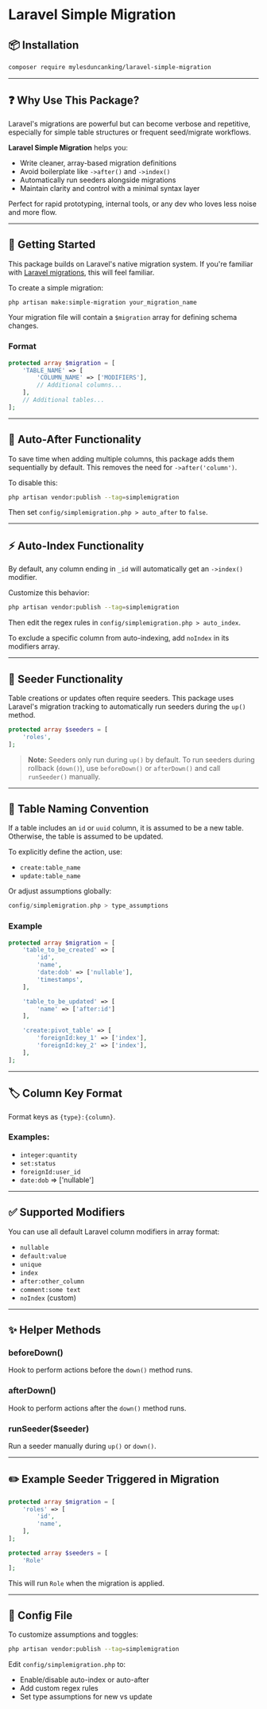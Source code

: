 # Laravel Simple Migration

## 📦 Installation

```bash
composer require mylesduncanking/laravel-simple-migration
```

---

## ❓ Why Use This Package?

Laravel's migrations are powerful but can become verbose and repetitive, especially for simple table structures or frequent seed/migrate workflows.

**Laravel Simple Migration** helps you:

- Write cleaner, array-based migration definitions
- Avoid boilerplate like `->after()` and `->index()`
- Automatically run seeders alongside migrations
- Maintain clarity and control with a minimal syntax layer

Perfect for rapid prototyping, internal tools, or any dev who loves less noise and more flow.

---

## 🚀 Getting Started

This package builds on Laravel's native migration system. If you're familiar with [Laravel migrations](https://laravel.com/docs/9.x/migrations), this will feel familiar.

To create a simple migration:

```bash
php artisan make:simple-migration your_migration_name
```

Your migration file will contain a `$migration` array for defining schema changes.

### Format

```php
protected array $migration = [
    'TABLE_NAME' => [
        'COLUMN_NAME' => ['MODIFIERS'],
        // Additional columns...
    ],
    // Additional tables...
];
```

---

## 🔁 Auto-After Functionality

To save time when adding multiple columns, this package adds them sequentially by default. This removes the need for `->after('column')`.

To disable this:

```bash
php artisan vendor:publish --tag=simplemigration
```

Then set `config/simplemigration.php > auto_after` to `false`.

---

## ⚡ Auto-Index Functionality

By default, any column ending in `_id` will automatically get an `->index()` modifier.

Customize this behavior:

```bash
php artisan vendor:publish --tag=simplemigration
```

Then edit the regex rules in `config/simplemigration.php > auto_index`.

To exclude a specific column from auto-indexing, add `noIndex` in its modifiers array.

---

## 🌱 Seeder Functionality

Table creations or updates often require seeders. This package uses Laravel's migration tracking to automatically run seeders during the `up()` method.

```php
protected array $seeders = [
    'roles',
];
```

> **Note:** Seeders only run during `up()` by default.
> To run seeders during rollback (`down()`), use `beforeDown()` or `afterDown()` and call `runSeeder()` manually.

---

## 📘 Table Naming Convention

If a table includes an `id` or `uuid` column, it is assumed to be a new table. Otherwise, the table is assumed to be updated.

To explicitly define the action, use:

- `create:table_name`
- `update:table_name`

Or adjust assumptions globally:

```php
config/simplemigration.php > type_assumptions
```

### Example

```php
protected array $migration = [
    'table_to_be_created' => [
        'id',
        'name',
        'date:dob' => ['nullable'],
        'timestamps',
    ],

    'table_to_be_updated' => [
        'name' => ['after:id']
    ],

    'create:pivot_table' => [
        'foreignId:key_1' => ['index'],
        'foreignId:key_2' => ['index'],
    ],
];
```

---

## 🏷️ Column Key Format

Format keys as `{type}:{column}`.

### Examples:

- `integer:quantity`
- `set:status`
- `foreignId:user_id`
- `date:dob` => ['nullable']

---

## ✅ Supported Modifiers

You can use all default Laravel column modifiers in array format:

- `nullable`
- `default:value`
- `unique`
- `index`
- `after:other_column`
- `comment:some text`
- `noIndex` (custom)

---

## ✨ Helper Methods

### beforeDown()
Hook to perform actions before the `down()` method runs.

### afterDown()
Hook to perform actions after the `down()` method runs.

### runSeeder($seeder)
Run a seeder manually during `up()` or `down()`.

---

## ✏️ Example Seeder Triggered in Migration

```php
protected array $migration = [
    'roles' => [
        'id',
        'name',
    ],
];

protected array $seeders = [
    'Role'
];
```

This will run `Role` when the migration is applied.

---

## 📁 Config File

To customize assumptions and toggles:

```bash
php artisan vendor:publish --tag=simplemigration
```

Edit `config/simplemigration.php` to:

- Enable/disable auto-index or auto-after
- Add custom regex rules
- Set type assumptions for new vs update

